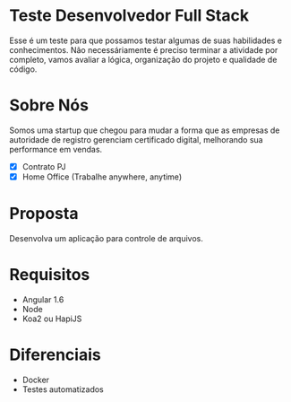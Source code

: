 # Teste Desenvolvedor Full Stack

Esse é um teste para que possamos testar algumas de suas habilidades e conhecimentos.
Não necessáriamente é preciso terminar a atividade por completo, vamos avaliar a lógica, organização do projeto e qualidade de código.

# Sobre Nós
Somos uma startup que chegou para mudar a forma que as empresas de autoridade de registro gerenciam certificado digital, melhorando sua performance em vendas.

- [x] Contrato PJ
- [x] Home Office (Trabalhe anywhere, anytime)

# Proposta

Desenvolva um aplicação para controle de arquivos.

# Requisitos

* Angular 1.6
* Node
* Koa2 ou HapiJS

# Diferenciais

* Docker
* Testes automatizados
